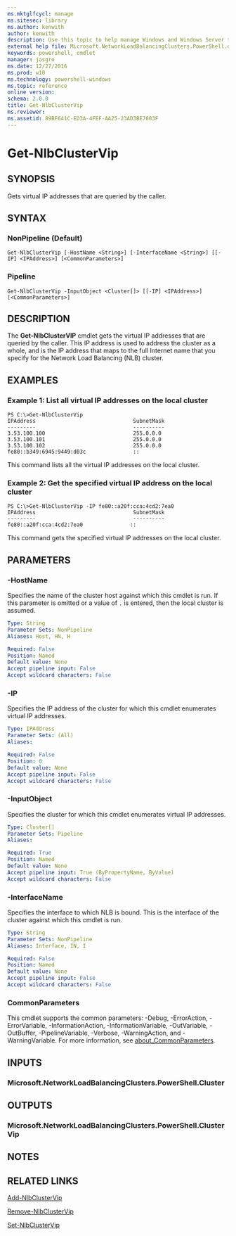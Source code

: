 ```yaml
---
ms.mktglfcycl: manage
ms.sitesec: library
ms.author: kenwith
author: kenwith
description: Use this topic to help manage Windows and Windows Server technologies with Windows PowerShell.
external help file: Microsoft.NetworkLoadBalancingClusters.PowerShell.dll-Help.xml
keywords: powershell, cmdlet
manager: jasgro
ms.date: 12/27/2016
ms.prod: w10
ms.technology: powershell-windows
ms.topic: reference
online version: 
schema: 2.0.0
title: Get-NlbClusterVip
ms.reviewer:
ms.assetid: 89BF641C-ED3A-4FEF-AA25-23AD3BE7003F
---
```


# Get-NlbClusterVip

## SYNOPSIS
Gets virtual IP addresses that are queried by the caller.

## SYNTAX

### NonPipeline (Default)
```
Get-NlbClusterVip [-HostName <String>] [-InterfaceName <String>] [[-IP] <IPAddress>] [<CommonParameters>]
```

### Pipeline
```
Get-NlbClusterVip -InputObject <Cluster[]> [[-IP] <IPAddress>] [<CommonParameters>]
```

## DESCRIPTION
The **Get-NlbClusterVIP** cmdlet gets the virtual IP addresses that are queried by the caller.
This IP address is used to address the cluster as a whole, and is the IP address that maps to the full Internet name that you specify for the Network Load Balancing (NLB) cluster.

## EXAMPLES

### Example 1: List all virtual IP addresses on the local cluster
```
PS C:\>Get-NlbClusterVip
IPAddress                               SubnetMask 
---------                               ---------- 
3.53.100.100                            255.0.0.0 
3.53.100.101                            255.0.0.0 
3.53.100.102                            255.0.0.0 
fe80::b349:6945:9449:d03c               ::
```

This command lists all the virtual IP addresses on the local cluster.

### Example 2: Get the specified virtual IP address on the local cluster
```
PS C:\>Get-NlbClusterVip -IP fe80::a20f:cca:4cd2:7ea0
IPAddress                               SubnetMask 
---------                               ---------- 
fe80::a20f:cca:4cd2:7ea0               ::
```

This command gets the specified virtual IP addresses on the local cluster.

## PARAMETERS

### -HostName
Specifies the name of the cluster host against which this cmdlet is run.
If this parameter is omitted or a value of `.` is entered, then the local cluster is assumed.

```yaml
Type: String
Parameter Sets: NonPipeline
Aliases: Host, HN, H

Required: False
Position: Named
Default value: None
Accept pipeline input: False
Accept wildcard characters: False
```

### -IP
Specifies the IP address of the cluster for which this cmdlet enumerates virtual IP addresses.

```yaml
Type: IPAddress
Parameter Sets: (All)
Aliases: 

Required: False
Position: 0
Default value: None
Accept pipeline input: False
Accept wildcard characters: False
```

### -InputObject
Specifies the cluster for which this cmdlet enumerates virtual IP addresses.

```yaml
Type: Cluster[]
Parameter Sets: Pipeline
Aliases: 

Required: True
Position: Named
Default value: None
Accept pipeline input: True (ByPropertyName, ByValue)
Accept wildcard characters: False
```

### -InterfaceName
Specifies the interface to which NLB is bound.
This is the interface of the cluster against which this cmdlet is run.

```yaml
Type: String
Parameter Sets: NonPipeline
Aliases: Interface, IN, I

Required: False
Position: Named
Default value: None
Accept pipeline input: False
Accept wildcard characters: False
```

### CommonParameters
This cmdlet supports the common parameters: -Debug, -ErrorAction, -ErrorVariable, -InformationAction, -InformationVariable, -OutVariable, -OutBuffer, -PipelineVariable, -Verbose, -WarningAction, and -WarningVariable. For more information, see [about_CommonParameters](http://go.microsoft.com/fwlink/?LinkID=113216).

## INPUTS

### Microsoft.NetworkLoadBalancingClusters.PowerShell.Cluster

## OUTPUTS

### Microsoft.NetworkLoadBalancingClusters.PowerShell.ClusterVip

## NOTES

## RELATED LINKS

[Add-NlbClusterVip](./Add-NlbClusterVip.md)

[Remove-NlbClusterVip](./Remove-NlbClusterVip.md)

[Set-NlbClusterVip](./Set-NlbClusterVip.md)


